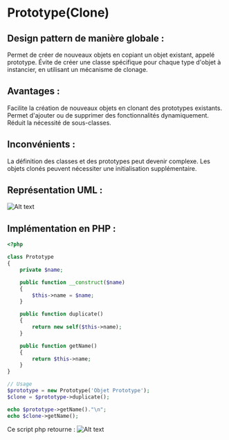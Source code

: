 # Prototype(Clone)

## Design pattern de manière globale :
Permet de créer de nouveaux objets en copiant un objet existant, appelé prototype. 
Évite de créer une classe spécifique pour chaque type d'objet à instancier, en utilisant un mécanisme de clonage.

## Avantages :
Facilite la création de nouveaux objets en clonant des prototypes existants.
Permet d'ajouter ou de supprimer des fonctionnalités dynamiquement.
Réduit la nécessité de sous-classes.

## Inconvénients : 
La définition des classes et des prototypes peut devenir complexe.
Les objets clonés peuvent nécessiter une initialisation supplémentaire.

## Représentation UML : 
![Alt text](https://media.discordapp.net/attachments/884824217110061117/1195367846037958767/image.png?ex=65b3bc0f&is=65a1470f&hm=395968b6c8e6b377a157a3e77bc3604f84cd7e06971f303a76b738e3ac7e357c&=&format=webp&quality=lossless)

## Implémentation en PHP :
``` php
<?php

class Prototype
{
    private $name;

    public function __construct($name)
    {
        $this->name = $name;
    }

    public function duplicate()
    {
        return new self($this->name);
    }

    public function getName()
    {
        return $this->name;
    }
}

// Usage
$prototype = new Prototype('Objet Prototype');
$clone = $prototype->duplicate();

echo $prototype->getName()."\n";
echo $clone->getName(); 
```
Ce script php retourne : 
![Alt text](https://media.discordapp.net/attachments/884824217110061117/1202931245416316968/image.png?ex=65cf4006&is=65bccb06&hm=35c6d0e14394449e295c6fb5a690c97f84ee648d26b2b790fb4fd5dbb3a16d26&=&format=webp&quality=lossless)
